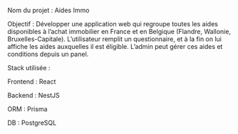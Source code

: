 Nom du projet : Aides Immo

Objectif : Développer une application web qui regroupe toutes les aides disponibles à l’achat immobilier en France et en Belgique (Flandre, Wallonie, Bruxelles-Capitale). L’utilisateur remplit un questionnaire, et à la fin on lui affiche les aides auxquelles il est éligible. L’admin peut gérer ces aides et conditions depuis un panel.

Stack utilisée :

Frontend : React

Backend : NestJS

ORM : Prisma

DB : PostgreSQL